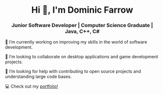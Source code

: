 <h1 align="center"> Hi 👋, I'm Dominic Farrow </h1>
<h3 align="center"> Junior Software Developer | Computer Science Graduate | Java, C++, C# </h3>

🔭 I’m currently working on improving my skills in the world of software development.

👯 I’m looking to collaborate on desktop applications and game development projects.

🤔 I’m looking for help with contributing to open source projects and understanding large code bases.

💻 Check out my [portfolio!](https://dfarrow00.github.io/)

<!--
**dfarrow00/dfarrow00** is a ✨ _special_ ✨ repository because its `README.md` (this file) appears on your GitHub profile.

Here are some ideas to get you started:

- 🔭 I’m currently working on ...
- 🌱 I’m currently learning ...
- 👯 I’m looking to collaborate on ...
- 🤔 I’m looking for help with ...
- 💬 Ask me about ...
- 📫 How to reach me: ...
- 😄 Pronouns: ...
- ⚡ Fun fact: ...
-->
